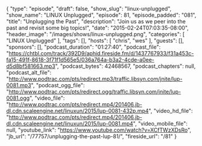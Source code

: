 {
  "type": "episode",
  "draft": false,
  "show_slug": "linux-unplugged",
  "show_name": "LINUX Unplugged",
  "episode": 81,
  "episode_padded": "081",
  "title": "Unplugging the Past",
  "description": "Join us as we peer into the past and revisit some big topics!",
  "date": "2015-02-24T07:03:35-08:00",
  "header_image": "/images/shows/linux-unplugged.png",
  "categories": [
    "LINUX Unplugged"
  ],
  "tags": [],
  "hosts": [
    "chris",
    "wes"
  ],
  "guests": [],
  "sponsors": [],
  "podcast_duration": "01:27:40",
  "podcast_file": "https://chtbl.com/track/392D9/aphid.fireside.fm/d/1437767933/f31a453c-fa15-491f-8618-3f71f1d565e5/036a764a-b3a2-4cde-a0ee-d5d8bf581663.mp3",
  "podcast_bytes": 42468567,
  "podcast_chapters": null,
  "podcast_alt_file": "http://www.podtrac.com/pts/redirect.mp3/traffic.libsyn.com/jnite/lup-0081.mp3",
  "podcast_ogg_file": "http://www.podtrac.com/pts/redirect.ogg/traffic.libsyn.com/jnite/lup-0081.ogg",
  "video_file": "http://www.podtrac.com/pts/redirect.mp4/201406.jb-dl.cdn.scaleengine.net/linuxun/2015/lup-0081-432p.mp4",
  "video_hd_file": "http://www.podtrac.com/pts/redirect.mp4/201406.jb-dl.cdn.scaleengine.net/linuxun/2015/lup-0081.mp4",
  "video_mobile_file": null,
  "youtube_link": "https://www.youtube.com/watch?v=XCfTWzXDsRo",
  "jb_url": "/77757/unplugging-the-past-lup-81/",
  "fireside_url": "/81"
}


